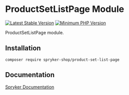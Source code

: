# ProductSetListPage Module
[![Latest Stable Version](https://poser.pugx.org/spryker-shop/product-set-list-page/v/stable.svg)](https://packagist.org/packages/spryker-shop/product-set-list-page)
[![Minimum PHP Version](https://img.shields.io/badge/php-%3E%3D%207.4-8892BF.svg)](https://php.net/)

ProductSetListPage module.

## Installation

```
composer require spryker-shop/product-set-list-page
```

## Documentation

[Spryker Documentation](https://docs.spryker.com)
